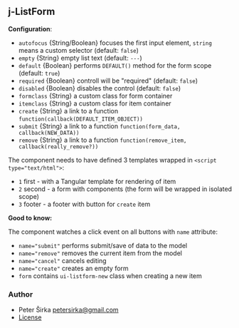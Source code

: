 ## j-ListForm

__Configuration__:

- `autofocus` {String/Boolean} focuses the first input element, `string` means a custom selector (default: `false`)
- `empty` {String} empty list text (default: `---`)
- `default` {Boolean} performs `DEFAULT()` method for the form scope (default: `true`)
- `required` {Boolean} controll will be "required" (default: `false`)
- `disabled` {Boolean} disables the control (default: `false`)
- `formclass` {String} a custom class for form container
- `itemclass` {String} a custom class for item container
- `create` {String} a link to a function `function(callback(DEFAULT_ITEM_OBJECT))`
- `submit` {String} a link to a function `function(form_data, callback(NEW_DATA))`
- `remove` {String} a link to a function `function(remove_item, callback(really_remove?))`

The component needs to have defined 3 templates wrapped in `<script type="text/html">`:

- `1` first - with a Tangular template for rendering of item
- `2` second - a form with components (the form will be wrapped in isolated scope)
- `3` footer - a footer with button for `create` item

__Good to know:__

The component watches a click event on all buttons with `name` attribute:

- `name="submit"` performs submit/save of data to the model
- `name="remove"` removes the current item from the model
- `name="cancel"` cancels editing
- `name="create"` creates an empty form
- `form` contains `ui-listform-new` class when creating a new item

### Author

- Peter Širka <petersirka@gmail.com>
- [License](https://www.totaljs.com/license/)